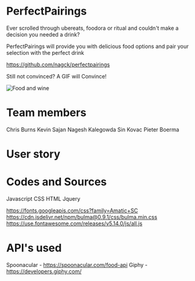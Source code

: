 # PerfectPairings

Ever scrolled through ubereats, foodora or ritual and couldn't make a decision you needed a drink?

PerfectPairings will provide you with delicious food options and pair your selection with the perfect drink

https://github.com/nagck/perfectpairings

Still not convinced? A GIF will Convince!

![Food and wine](https://media.giphy.com/media/xVRbjFeqPEJRQkF7wA/giphy.gif)

# Team members

Chris Burns
Kevin Sajan
Nagesh Kalegowda
Sin Kovac
Pieter Boerma

# User story

# Codes and Sources

Javascript
CSS
HTML
Jquery

https://fonts.googleapis.com/css?family=Amatic+SC
https://cdn.jsdelivr.net/npm/bulma@0.9.1/css/bulma.min.css
https://use.fontawesome.com/releases/v5.14.0/js/all.js



# API's used

Spoonacular - https://spoonacular.com/food-api
Giphy - https://developers.giphy.com/